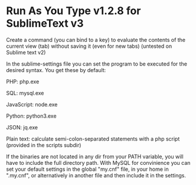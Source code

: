 # Run As You Type v1.2.8 for SublimeText v3
Create a command (you can bind to a key) to evaluate the contents of the current view (tab) without saving it (even for new tabs)
(untested on Sublime text v2)

In the sublime-settings file you can set the program to be executed for the desired syntax. You get these by default:

PHP: php.exe

SQL: mysql.exe

JavaScript: node.exe

Python: python3.exe

JSON: jq.exe

Plain text: calculate semi-colon-separated statements with a php script (provided in the scripts subdir)


If the binaries are not located in any dir from your PATH variable, you will have to include the full directory path.
With MySQL for convinience you can set your default settings in the global "my.cnf" file, in your home in ".my.cnf", or alternatively in another file and then include it in the settings.
